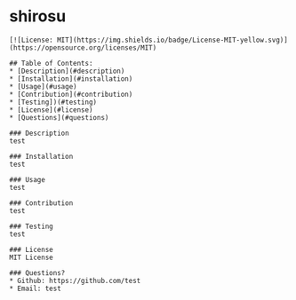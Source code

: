 # shirosu

    [![License: MIT](https://img.shields.io/badge/License-MIT-yellow.svg)](https://opensource.org/licenses/MIT)
    
    ## Table of Contents:
    * [Description](#description)
    * [Installation](#installation)
    * [Usage](#usage)
    * [Contribution](#contribution)
    * [Testing])(#testing)
    * [License](#license)
    * [Questions](#questions)
    
    ### Description
    test

    ### Installation
    test

    ### Usage
    test

    ### Contribution
    test

    ### Testing
    test

    ### License
    MIT License

    ### Questions?
    * Github: https://github.com/test
    * Email: test